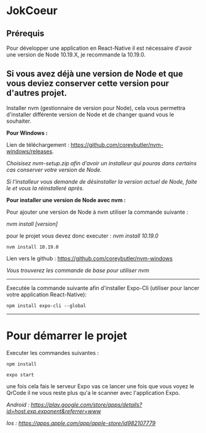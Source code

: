 # JokCoeur
## Prérequis
Pour développer une application en React-Native il est nécessaire d'avoir une version de Node 10.19.X, je recommande la 10.19.0.

## Si vous avez déjà une version de Node et que vous deviez conserver cette version pour d'autres projet.
Installer nvm (gestionnaire de version pour Node), cela vous permettra d'installer différente version de Node et de changer quand vous le souhaiter.

**Pour Windows :** 

Lien de téléchargement : https://github.com/coreybutler/nvm-windows/releases.

*Choisisez nvm-setup.zip afin d'avoir un installeur qui pouras dans certains cas conserver votre version de Node.*

*Si l'installeur vous demande de désinstaller la version actuel de Node, faite le et vous la réinstalleré après.*


**Pour installer une version de Node avec nvm :**

Pour ajouter une version de Node à nvm utiliser la commande suivante :

*nvm install [version]*

pour le projet vous devez donc executer : *nvm install 10.19.0*

```
nvm install 10.19.0
```

Lien vers le github : https://github.com/coreybutler/nvm-windows 

*Vous trouverez les commande de base pour utiliser nvm*

_______________________________________________________________________________________________________________________________________

Executée la commande suivante afin d'installer Expo-Cli (utiliser pour lancer votre application React-Native):
```
npm install expo-cli --global
```

_______________________________________________________________________________________________________________________________________

# Pour démarrer le projet

Executer les commandes suivantes : 
```
npm install

expo start
```

une fois cela fais le serveur Expo vas ce lancer une fois que vous voyez le QrCode il ne vous reste plus qu'a le scanner avec l'application Expo.

*Android : https://play.google.com/store/apps/details?id=host.exp.exponent&referrer=www*

*Ios : https://apps.apple.com/app/apple-store/id982107779*
